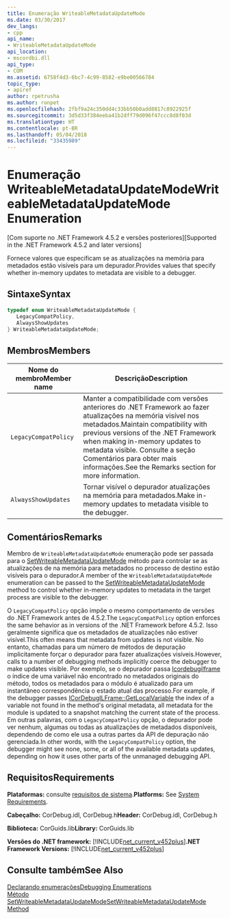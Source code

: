 ```yaml
---
title: Enumeração WriteableMetadataUpdateMode
ms.date: 03/30/2017
dev_langs:
- cpp
api_name:
- WriteableMetadataUpdateMode
api_location:
- mscordbi.dll
api_type:
- COM
ms.assetid: 6758f4d3-6bc7-4c99-8582-e9be00566784
topic_type:
- apiref
author: rpetrusha
ms.author: ronpet
ms.openlocfilehash: 2fbf9a24c350dd4c33bb50b0add8817c8922925f
ms.sourcegitcommit: 3d5d33f384eeba41b2dff79d096f47ccc8d8f03d
ms.translationtype: HT
ms.contentlocale: pt-BR
ms.lasthandoff: 05/04/2018
ms.locfileid: "33435989"
---
```

# <a name="writeablemetadataupdatemode-enumeration"></a><span data-ttu-id="f97ac-102">Enumeração WriteableMetadataUpdateMode</span><span class="sxs-lookup"><span data-stu-id="f97ac-102">WriteableMetadataUpdateMode Enumeration</span></span>
<span data-ttu-id="f97ac-103">[Com suporte no .NET Framework 4.5.2 e versões posteriores]</span><span class="sxs-lookup"><span data-stu-id="f97ac-103">[Supported in the .NET Framework 4.5.2 and later versions]</span></span>  
  
 <span data-ttu-id="f97ac-104">Fornece valores que especificam se as atualizações na memória para metadados estão visíveis para um depurador.</span><span class="sxs-lookup"><span data-stu-id="f97ac-104">Provides values that specify whether in-memory updates to metadata are visible to a debugger.</span></span>  
  
## <a name="syntax"></a><span data-ttu-id="f97ac-105">Sintaxe</span><span class="sxs-lookup"><span data-stu-id="f97ac-105">Syntax</span></span>  
  
```cpp
typedef enum WriteableMetadataUpdateMode {  
   LegacyCompatPolicy,  
   AlwaysShowUpdates  
} WriteableMetadataUpdateMode;  
```  
  
## <a name="members"></a><span data-ttu-id="f97ac-106">Membros</span><span class="sxs-lookup"><span data-stu-id="f97ac-106">Members</span></span>  
  
|<span data-ttu-id="f97ac-107">Nome do membro</span><span class="sxs-lookup"><span data-stu-id="f97ac-107">Member name</span></span>|<span data-ttu-id="f97ac-108">Descrição</span><span class="sxs-lookup"><span data-stu-id="f97ac-108">Description</span></span>|  
|-----------------|-----------------|  
|`LegacyCompatPolicy`|<span data-ttu-id="f97ac-109">Manter a compatibilidade com versões anteriores do .NET Framework ao fazer atualizações na memória visível nos metadados.</span><span class="sxs-lookup"><span data-stu-id="f97ac-109">Maintain compatibility with previous versions of the .NET Framework when making in-memory updates to metadata visible.</span></span> <span data-ttu-id="f97ac-110">Consulte a seção Comentários para obter mais informações.</span><span class="sxs-lookup"><span data-stu-id="f97ac-110">See the Remarks section for more information.</span></span>|  
|`AlwaysShowUpdates`|<span data-ttu-id="f97ac-111">Tornar visível o depurador atualizações na memória para metadados.</span><span class="sxs-lookup"><span data-stu-id="f97ac-111">Make in-memory updates to metadata visible to the debugger.</span></span>|  
  
## <a name="remarks"></a><span data-ttu-id="f97ac-112">Comentários</span><span class="sxs-lookup"><span data-stu-id="f97ac-112">Remarks</span></span>  
 <span data-ttu-id="f97ac-113">Membro de `WriteableMetadataUpdateMode` enumeração pode ser passada para o [SetWriteableMetadataUpdateMode](../../../../docs/framework/unmanaged-api/debugging/icordebugprocess7-setwriteablemetadataupdatemode-method.md) método para controlar se as atualizações de na memória para metadados no processo de destino estão visíveis para o depurador.</span><span class="sxs-lookup"><span data-stu-id="f97ac-113">A member of the `WriteableMetadataUpdateMode` enumeration can be passed to the [SetWriteableMetadataUpdateMode](../../../../docs/framework/unmanaged-api/debugging/icordebugprocess7-setwriteablemetadataupdatemode-method.md) method to control whether in-memory updates to metadata in the target process are visible to the debugger.</span></span>  
  
 <span data-ttu-id="f97ac-114">O `LegacyCompatPolicy` opção impõe o mesmo comportamento de versões do .NET Framework antes de 4.5.2.</span><span class="sxs-lookup"><span data-stu-id="f97ac-114">The `LegacyCompatPolicy` option enforces the same behavior as in versions of the .NET Framework before 4.5.2.</span></span> <span data-ttu-id="f97ac-115">Isso geralmente significa que os metadados de atualizações não estiver visível.</span><span class="sxs-lookup"><span data-stu-id="f97ac-115">This often means that metadata from updates is not visible.</span></span> <span data-ttu-id="f97ac-116">No entanto, chamadas para um número de métodos de depuração implicitamente forçar o depurador para fazer atualizações visíveis.</span><span class="sxs-lookup"><span data-stu-id="f97ac-116">However, calls to a number of debugging methods implicitly coerce the debugger to make updates visible.</span></span> <span data-ttu-id="f97ac-117">Por exemplo, se o depurador passa [Icordebugilframe](../../../../docs/framework/unmanaged-api/debugging/icordebugilframe-getlocalvariable-method.md) o índice de uma variável não encontrado no metadados originais do método, todos os metadados para o módulo é atualizado para um instantâneo correspondência o estado atual das processo.</span><span class="sxs-lookup"><span data-stu-id="f97ac-117">For example, if the debugger passes [ICorDebugILFrame::GetLocalVariable](../../../../docs/framework/unmanaged-api/debugging/icordebugilframe-getlocalvariable-method.md) the index of a variable not found in the method's original metadata, all metadata for the module is updated to a snapshot matching the current state of the process.</span></span> <span data-ttu-id="f97ac-118">Em outras palavras, com o `LegacyCompatPolicy` opção, o depurador pode ver nenhum, algumas ou todas as atualizações de metadados disponíveis, dependendo de como ele usa a outras partes da API de depuração não gerenciada.</span><span class="sxs-lookup"><span data-stu-id="f97ac-118">In other words, with the `LegacyCompatPolicy` option, the debugger might see none, some, or all of the available metadata updates, depending on how it uses other parts of the unmanaged debugging API.</span></span>  
  
## <a name="requirements"></a><span data-ttu-id="f97ac-119">Requisitos</span><span class="sxs-lookup"><span data-stu-id="f97ac-119">Requirements</span></span>  
 <span data-ttu-id="f97ac-120">**Plataformas:** consulte [requisitos de sistema](../../../../docs/framework/get-started/system-requirements.md).</span><span class="sxs-lookup"><span data-stu-id="f97ac-120">**Platforms:** See [System Requirements](../../../../docs/framework/get-started/system-requirements.md).</span></span>  
  
 <span data-ttu-id="f97ac-121">**Cabeçalho:** CorDebug.idl, CorDebug.h</span><span class="sxs-lookup"><span data-stu-id="f97ac-121">**Header:** CorDebug.idl, CorDebug.h</span></span>  
  
 <span data-ttu-id="f97ac-122">**Biblioteca:** CorGuids.lib</span><span class="sxs-lookup"><span data-stu-id="f97ac-122">**Library:** CorGuids.lib</span></span>  
  
 <span data-ttu-id="f97ac-123">**Versões do .NET framework:** [!INCLUDE[net_current_v452plus](../../../../includes/net-current-v452plus-md.md)]</span><span class="sxs-lookup"><span data-stu-id="f97ac-123">**.NET Framework Versions:** [!INCLUDE[net_current_v452plus](../../../../includes/net-current-v452plus-md.md)]</span></span>  
  
## <a name="see-also"></a><span data-ttu-id="f97ac-124">Consulte também</span><span class="sxs-lookup"><span data-stu-id="f97ac-124">See Also</span></span>  
 [<span data-ttu-id="f97ac-125">Declarando enumerações</span><span class="sxs-lookup"><span data-stu-id="f97ac-125">Debugging Enumerations</span></span>](../../../../docs/framework/unmanaged-api/debugging/debugging-enumerations.md)  
 [<span data-ttu-id="f97ac-126">Método SetWriteableMetadataUpdateMode</span><span class="sxs-lookup"><span data-stu-id="f97ac-126">SetWriteableMetadataUpdateMode Method</span></span>](../../../../docs/framework/unmanaged-api/debugging/icordebugprocess7-setwriteablemetadataupdatemode-method.md)
